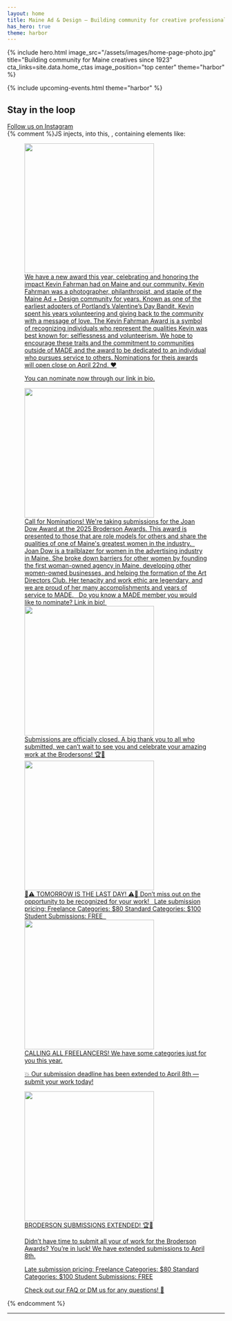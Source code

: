 ```yaml
---
layout: home
title: Maine Ad & Design – Building community for creative professionals in Maine
has_hero: true
theme: harbor
---
```


{% 
  include hero.html
  image_src="/assets/images/home-page-photo.jpg"
  title="Building community for Maine creatives since 1923"
  cta_links=site.data.home_ctas
  image_position="top center"
  theme="harbor"
%}

{% include upcoming-events.html theme="harbor" %}



<section class="instagram">
<div class="container">
<h2>Stay in the loop</h2>
<div class="instagram-follow">
  <a href="https://www.instagram.com/MaineAdDesign" target="_blank" class="cta cta-harbor">Follow us on Instagram</a>
</div>
<behold-widget feed-id="TwvbmjtgKDpsUvUDxaua">{% comment %}JS injects, into this, <behold-gallery-wall>, containing elements like: <figure class="posts" data-hover-effect="zoomBlur" style="--post-border-radius: 6.5%;"><div class="height-ref"><behold-album-post style="--post-background-color: rgb(28,27,27); --overlay-color: hsl(0 2% 11% / 0.74); transform: translate(13.56px, 271.2px); width: 298.32px; height: 298.32px; --post-width: 298.3125px; --post-height: 298.3125px; background-color: transparent;" class="post post--hover-caption post--has-row-gap post--medium"><a draggable="false" aria-label="album, post 1 of 6" tabindex="-1" href="https://www.instagram.com/p/DIgkNSdtzWS/" target="_blank"><behold-image style="aspect-ratio: 1 / 1;" class="is-loaded"><img alt="" role="presentation" height="300px" width="300px" tabindex="-1" src="https://behold.pictures/5iIPN4qg1qMyoKBuTAl2IviOdNx2/TwvbmjtgKDpsUvUDxaua/18085478038635030/medium.webp" draggable="false"></behold-image><div class="post-caption"><div class="post-caption__inner">We have a new award this year, celebrating and honoring the impact Kevin Fahrman had on Maine and our community. Kevin Fahrman was a photographer, philanthropist, and staple of the Maine Ad + Design community for years. Known as one of the earliest adopters of Portland’s Valentine’s Day Bandit, Kevin spent his years volunteering and giving back to the community with a message of love. The Kevin Fahrman Award is a symbol of recognizing individuals who represent the qualities Kevin was best known for: selflessness and volunteerism. We hope to encourage these traits and the commitment to communities outside of MADE and the award to be dedicated to an individual who pursues service to others. Nominations for theis awards will open close on April 22nd. ❤️

You can nominate now through our link in bio.</div></div></a></behold-album-post><behold-album-post style="--post-background-color: rgb(77,92,164); --overlay-color: hsl(230 32% 40% / 0.74); transform: translate(339px); width: 569.52px; height: 569.52px; --post-width: 569.515625px; --post-height: 569.515625px; background-color: transparent;" class="post post--hover-caption post--has-row-gap post--large"><a draggable="false" aria-label="album, post 2 of 6" tabindex="-1" href="https://www.instagram.com/p/DIRA1iRsqVw/" target="_blank"><behold-image style="aspect-ratio: 1 / 1;" class="is-loaded"><img alt="" role="presentation" height="300px" width="300px" tabindex="-1" src="https://behold.pictures/5iIPN4qg1qMyoKBuTAl2IviOdNx2/TwvbmjtgKDpsUvUDxaua/18119835148449620/full.webp" draggable="false"></behold-image><div class="post-caption"><div class="post-caption__inner">Call for Nominations! We're taking submissions for the Joan Dow Award at the 2025 Broderson Awards. This award is presented to those that are role models for others and share the qualities of one of Maine's greatest women in the industry. ⁠
⁠
Joan Dow is a trailblazer for women in the advertising industry in Maine. She broke down barriers for other women by founding the first woman-owned agency in Maine, developing other women-owned businesses, and helping the formation of the Art Directors Club. Her tenacity and work ethic are legendary, and we are proud of her many accomplishments and years of service to⁠ MADE. ⁠
⁠
Do you know a MADE member you would like to nominate? Link in bio!⁠
⁠</div></div></a></behold-album-post><behold-image-post style="--post-background-color: rgb(84,35,30); --overlay-color: hsl(6 47% 22% / 0.74); transform: translate(935.64px, 108.48px); width: 257.64px; height: 257.64px; --post-width: 257.625px; --post-height: 257.625px; background-color: transparent;" class="post post--hover-caption post--has-row-gap post--medium"><a draggable="false" aria-label="image, post 3 of 6" tabindex="-1" href="https://www.instagram.com/p/DIPhvVVsJKb/" target="_blank"><behold-image style="aspect-ratio: 1 / 1;" class="is-loaded"><img alt="" role="presentation" height="300px" width="300px" tabindex="-1" src="https://behold.pictures/5iIPN4qg1qMyoKBuTAl2IviOdNx2/TwvbmjtgKDpsUvUDxaua/18061231064093187/medium.webp" draggable="false"></behold-image><div class="post-caption"><div class="post-caption__inner">Submissions are officially closed. A big thank you to all who submitted, we can’t wait to see you and celebrate your amazing work at the Brodersons! 🏆🎉</div></div></a></behold-image-post><behold-album-post style="--post-background-color: rgb(244,164,196); --overlay-color: hsl(336 50% 40% / 0.74); transform: translate(257.64px, 596.64px); width: 352.56px; height: 352.56px; --post-width: 352.546875px; --post-height: 352.546875px; background-color: transparent;" class="post post--hover-caption post--has-row-gap post--medium"><a draggable="false" aria-label="album, post 4 of 6" tabindex="-1" href="https://www.instagram.com/p/DIKGodezjvb/" target="_blank"><behold-image style="aspect-ratio: 1 / 1;" class="is-loaded"><img alt="" role="presentation" height="300px" width="300px" tabindex="-1" src="https://behold.pictures/5iIPN4qg1qMyoKBuTAl2IviOdNx2/TwvbmjtgKDpsUvUDxaua/18072834202857051/large.webp" draggable="false"></behold-image><div class="post-caption"><div class="post-caption__inner">🚨⚠️ TOMORROW IS THE LAST DAY! ⚠️🚨 Don’t miss out on the opportunity to be recognized for your work! ⁠
⁠
Late submission pricing:⁠
Freelance Categories: $80⁠
Standard Categories: $100⁠
Student Submissions: FREE⁠
⁠
              ⁠</div></div></a></behold-album-post><behold-album-post style="--post-background-color: rgb(236,203,93); --overlay-color: hsl(46 50% 40% / 0.74); transform: translate(637.32px, 596.64px); width: 271.2px; height: 271.2px; --post-width: 271.1875px; --post-height: 271.1875px; background-color: transparent;" class="post post--hover-caption post--has-row-gap post--medium"><a draggable="false" aria-label="album, post 5 of 6" tabindex="-1" href="https://www.instagram.com/p/DICFESAAuU-/" target="_blank"><behold-image style="aspect-ratio: 1 / 1;" class="is-loaded"><img alt="" role="presentation" height="300px" width="300px" tabindex="-1" src="https://behold.pictures/5iIPN4qg1qMyoKBuTAl2IviOdNx2/TwvbmjtgKDpsUvUDxaua/18095213263554578/medium.webp" draggable="false"></behold-image><div class="post-caption"><div class="post-caption__inner">CALLING ALL FREELANCERS! 
We have some categories just for you this year. 

💥 Our submission deadline has been extended to April 8th — submit your work today!</div></div></a></behold-album-post><behold-image-post style="--post-background-color: rgb(211,92,61); --overlay-color: hsl(12 50% 40% / 0.74); transform: translate(935.64px, 393.24px); width: 406.8px; height: 406.8px; --post-width: 406.796875px; --post-height: 406.796875px; background-color: transparent;" class="post post--hover-caption post--has-row-gap post--large"><a draggable="false" aria-label="image, post 6 of 6" tabindex="-1" href="https://www.instagram.com/p/DH523QuymIl/" target="_blank"><behold-image style="aspect-ratio: 1 / 1;" class="is-loaded"><img alt="" role="presentation" height="300px" width="300px" tabindex="-1" src="https://behold.pictures/5iIPN4qg1qMyoKBuTAl2IviOdNx2/TwvbmjtgKDpsUvUDxaua/17932932728905214/large.webp" draggable="false"></behold-image><div class="post-caption"><div class="post-caption__inner">BRODERSON SUBMISSIONS EXTENDED! 🏆🎉

Didn’t have time to submit all your of work for the Broderson Awards? You’re in luck! We have extended submissions to April 8th.

Late submission pricing:
Freelance Categories: $80
Standard Categories: $100
Student Submissions: FREE

Check out our FAQ or DM us for any questions! 🥳</div></div></a></behold-image-post></div></figure>{% endcomment %}</behold-widget>
<script>
  (() => {
    const d=document,s=d.createElement("script");s.type="module";
    s.src="https://w.behold.so/widget.js";d.head.append(s);
  })();
</script>
</div>
</section>

<hr>